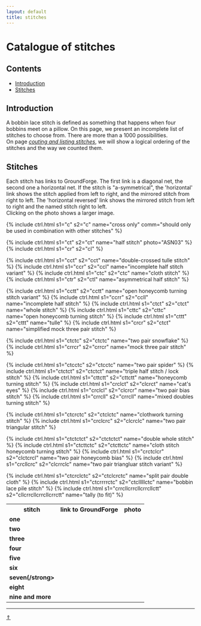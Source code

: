 ```yaml
---
layout: default
title: stitches
---
```


# Catalogue of stitches

## Contents

* [Introduction](#introduction)
* [Stitches](#stitches)

## Introduction

A bobbin lace stitch is defined as something that happens when four bobbins meet on a pillow. On this page, we present an incomplete list of stitches to choose from. There are more than a 1000 possibilities.     
On page [_couting and listing stitches_][page-counting], we will show a logical ordering of the stitches and the way we counted them.     

[page-counting]: ../docs/counting

## Stitches

Each stitch has links to GroundForge. The first link is a diagonal net, the second one a horizontal net. If the stitch is "a-symmetrical", the 'horizontal' link shows the stitch applied from left to right, and the mirrored stitch from right to left. The 'horizontal reversed' link shows the mirrored stitch from left to right and the named stitch right to left.  
Clicking on the photo shows a larger image.   

<table>
  <tr><th>stitch</th><th>link to GroundForge</th><th>photo</th></tr>
  <tr><td colspan="0"><strong>one</strong></td></tr>
  
  {% include ctrl.html s1="c" s2="c" name="cross only" comm="should only be used in combination with other stitches" %} 

  <tr><td colspan="0"><strong>two</strong></td></tr>

  {% include ctrl.html s1="ct" s2="ct" name="half stitch" photo="ASN03" %} 
  {% include ctrl.html s1="cr" s2="cl" %}

  <tr><td colspan="0"><strong>three</strong></td></tr>

  {% include ctrl.html s1="cct" s2="cct" name="double-crossed tulle stitch" %}
  {% include ctrl.html s1="ccr" s2="ccl" name="incomplete half stitch variant" %}
  {% include ctrl.html s1="ctc" s2="ctc" name="cloth stitch" %}
  {% include ctrl.html s1="ctr" s2="ctl" name="asymmetrical half stitch" %}
  
  <tr><td colspan="0"><strong>four</strong></td></tr>
  
  {% include ctrl.html s1="cctt" s2="cctt" name="open honeycomb turning stitch variant" %}
  {% include ctrl.html s1="ccrr" s2="ccll" name="incomplete half stitch" %}
  {% include ctrl.html s1="ctct" s2="ctct" name="whole stitch" %}
  {% include ctrl.html s1="cttc" s2="cttc" name="open honeycomb turning stitch" %}
  {% include ctrl.html s1="cttt" s2="cttt" name="tulle" %}
  {% include ctrl.html s1="crcr" s2="ctct" name="simplified mock three pair stitch" %}
  
  <tr><td colspan="0"><strong>five</strong></td></tr>
  
  {% include ctrl.html s1="ctctc" s2="ctctc" name="two pair snowflake" %}
  {% include ctrl.html s1="crrcr" s2="crrcr" name="mock three pair stitch" %}
  
  <tr><td colspan="0"><strong>six</strong></td></tr>
  
  {% include ctrl.html s1="ctcctc" s2="ctcctc" name="two pair spider" %}
  {% include ctrl.html s1="ctctct" s2="ctctct" name="triple half stitch / lock stitch" %}
  {% include ctrl.html s1="cttctt" s2="cttctt" name="honeycomb turning stitch" %}
  {% include ctrl.html s1="crclct" s2="clcrct" name="cat's eyes" %}
  {% include ctrl.html s1="crclcl" s2="clcrcr" name="two pair bias stitch" %}
  {% include ctrl.html s1="crrcll" s2="crrcll" name="mixed doubles turning stitch" %}
  
  <tr><td colspan="0"><strong>seven(/strong></td></tr>
  
  {% include ctrl.html s1="ctcrctc" s2="ctclctc" name="clothwork turning stitch" %}
  {% include ctrl.html s1="crclcrc" s2="clcrclc" name="two pair triangular stitch" %}
  
  <tr><td colspan="0"><strong>eight</strong></td></tr>
  
  {% include ctrl.html s1="ctctctct" s2="ctctctct" name="double whole stitch" %}
  {% include ctrl.html s1="ctcttctc" s2="ctcttctc" name="cloth stitch honeycomb turning stitch" %}
  {% include ctrl.html s1="crctclcr" s2="clctcrcl" name="two pair honeycomb bias" %}
  {% include ctrl.html s1="crcllcrc" s2="clcrrclc" name="two pair triangluar stitch variant" %}
  
  <tr><td colspan="0"><strong>nine and more</strong></td></tr>
  
  {% include ctrl.html s1="ctcrclctc" s2="ctclcrctc" name="split pair double cloth" %}
  {% include ctrl.html s1="ctcrrrrctc" s2="ctclllllctc" name="bobbin lace pile stitch" %}
  {% include ctrl.html s1="crrcllcrrcllcrrcllctt" s2="cllcrrcllcrrcllcrrctt" name="tally (to fit)" %}
    
</table>

***
[&uArr;]()




